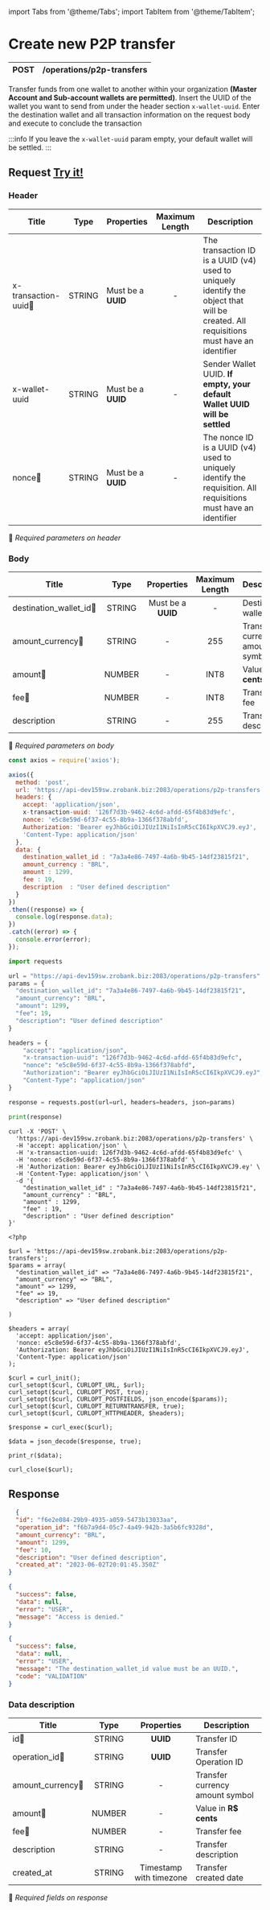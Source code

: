 import Tabs from '@theme/Tabs';
import TabItem from '@theme/TabItem';

# Create new P2P transfer

| POST      | /operations/p2p-transfers|
| --------- | -------------------------|

Transfer funds from one wallet to another within your organization **(Master Account and Sub-account wallets are permitted)**. Insert the UUID of the wallet you want to send from under the header section `x-wallet-uuid`. Enter the destination wallet and all transaction information on the request body and execute to conclude the transaction

:::info
If you leave the `x-wallet-uuid` param empty, your default wallet will be settled.
:::


## Request <a href="https://api-dev159sw.zrobank.biz:2083/api/" class="try-btn">Try it!</a>

### Header

| Title                                | Type       | Properties                       | Maximum Length  | Description |
| ------------------------------------ | :---------:|--------------------------------|:--------------: |-------------------------------------------------------------------------------------------------------------------------------------- |
| x-transaction-uuid:small_orange_diamond: | STRING     | Must be a **UUID**           | -               | The transaction ID is a UUID (v4) used to uniquely identify the object that will be created. All requisitions must have an identifier |
| x-wallet-uuid                        | STRING     | Must be a **UUID**           | -               | Sender Wallet UUID. **If empty, your default Wallet UUID will be settled**                                                            |
| nonce:small_orange_diamond:          | STRING     | Must be a **UUID**           | -               | The nonce ID is a UUID (v4) used to uniquely identify the requisition. All requisitions must have an identifier                       |
:small_orange_diamond: *Required parameters on header*


### Body

| Title                                      | Type       | Properties                               | Maximum Length  | Description                        |
| -------------------------------------------| :---------:|:----------------------------------------:|:--------------: |------------------------------------|
| destination_wallet_id:small_orange_diamond:| STRING     | Must be a **UUID**                       | -               | Destination wallet UUID            |
| amount_currency:small_orange_diamond:      | STRING     | -                                        | 255             | Transfer currency amount symbol    |
| amount:small_orange_diamond:               | NUMBER     | -                                        | INT8            | Value in **R$ cents**              |
| fee:small_orange_diamond:                  | NUMBER     | -                                        | INT8            | Transfer fee                       |
| description                                | STRING     | -                                        | 255             | Transfer description               |
:small_orange_diamond: *Required parameters on body*


<Tabs>
<TabItem value="js" label="NodeJS">

```js title=Axios
const axios = require('axios');

axios({
  method: 'post',
  url: 'https://api-dev159sw.zrobank.biz:2083/operations/p2p-transfers',
  headers: {
    accept: 'application/json',
    x-transaction-uuid: '126f7d3b-9462-4c6d-afdd-65f4b83d9efc',
    nonce: 'e5c8e59d-6f37-4c55-8b9a-1366f378abfd',
    Authorization: 'Bearer eyJhbGciOiJIUzI1NiIsInR5cCI6IkpXVCJ9.eyJ',
    'Content-Type: application/json'
  },
  data: {
    destination_wallet_id : "7a3a4e86-7497-4a6b-9b45-14df23815f21",
    amount_currency : "BRL",
    amount : 1299,
    fee : 19,
    description  : "User defined description"
  }
})
.then((response) => {
  console.log(response.data);
})
.catch((error) => {
  console.error(error);
});
```
</TabItem>
<TabItem value="py" label="Python">

```python title=Requests
import requests

url = "https://api-dev159sw.zrobank.biz:2083/operations/p2p-transfers"
params = {
  "destination_wallet_id": "7a3a4e86-7497-4a6b-9b45-14df23815f21",
  "amount_currency": "BRL",
  "amount": 1299,
  "fee": 19,
  "description": "User defined description"
}

headers = {
    "accept": "application/json",
    "x-transaction-uuid": "126f7d3b-9462-4c6d-afdd-65f4b83d9efc",
    "nonce": "e5c8e59d-6f37-4c55-8b9a-1366f378abfd",
    "Authorization": "Bearer eyJhbGciOiJIUzI1NiIsInR5cCI6IkpXVCJ9.eyJ",
    "Content-Type": "application/json"
}

response = requests.post(url=url, headers=headers, json=params)

print(response)
```
</TabItem>
<TabItem value="shell" label="Shell">

```shell title=CURL
curl -X 'POST' \
  'https://api-dev159sw.zrobank.biz:2083/operations/p2p-transfers' \
  -H 'accept: application/json' \
  -H 'x-transaction-uuid: 126f7d3b-9462-4c6d-afdd-65f4b83d9efc' \
  -H 'nonce: e5c8e59d-6f37-4c55-8b9a-1366f378abfd' \
  -H 'Authorization: Bearer eyJhbGciOiJIUzI1NiIsInR5cCI6IkpXVCJ9.ey' \
  -H 'Content-Type: application/json' \
  -d '{
    "destination_wallet_id" : "7a3a4e86-7497-4a6b-9b45-14df23815f21",
    "amount_currency" : "BRL",
    "amount" : 1299,
    "fee" : 19,
    "description" : "User defined description"
}'
```
</TabItem>
<TabItem value="php" label="PHP">

```shell title=CURL
<?php

$url = 'https://api-dev159sw.zrobank.biz:2083/operations/p2p-transfers';
$params = array(
  "destination_wallet_id" => "7a3a4e86-7497-4a6b-9b45-14df23815f21",
  "amount_currency" => "BRL",
  "amount" => 1299,
  "fee" => 19,
  "description" => "User defined description"

)

$headers = array(
  'accept: application/json',
  'nonce: e5c8e59d-6f37-4c55-8b9a-1366f378abfd',
  'Authorization: Bearer eyJhbGciOiJIUzI1NiIsInR5cCI6IkpXVCJ9.eyJ',
  'Content-Type: application/json'
);

$curl = curl_init();
curl_setopt($curl, CURLOPT_URL, $url);
curl_setopt($curl, CURLOPT_POST, true);
curl_setopt($curl, CURLOPT_POSTFIELDS, json_encode($params));
curl_setopt($curl, CURLOPT_RETURNTRANSFER, true);
curl_setopt($curl, CURLOPT_HTTPHEADER, $headers);

$response = curl_exec($curl);

$data = json_decode($response, true);

print_r($data);

curl_close($curl);
```
</TabItem>
</Tabs>

## Response

<Tabs>
<TabItem value="200" label="201">

```json  title=/operations/p2p-transfer
  {
  "id": "f6e2e084-29b9-4935-a059-5473b13033aa",
  "operation_id": "f6b7a9d4-05c7-4a49-942b-3a5b6fc9328d",
  "amount_currency": "BRL",
  "amount": 1299,
  "fee": 10,
  "description": "User defined description",
  "created_at": "2023-06-02T20:01:45.350Z"
}
```
</TabItem>
<TabItem value="401" label="401">

```json  title=/operations/p2p-transfer
{
  "success": false,
  "data": null,
  "error": "USER",
  "message": "Access is denied."
}
```
</TabItem>
<TabItem value="422" label="422">

```json  title=/operations/p2p-transfer
{
  "success": false,
  "data": null,
  "error": "USER",
  "message": "The destination_wallet_id value must be an UUID.",
  "code": "VALIDATION"
}
```
</TabItem>

</Tabs>

### Data description

| Title                                      | Type       | Properties | Description                                      |
| -------------------------------------------| :---------:|:------------------------:|------------------------------------|
| id:small_orange_diamond:                   | STRING     | **UUID**                 | Transfer ID                        |
| operation_id:small_orange_diamond:         | STRING     | **UUID**                 | Transfer Operation ID              |
| amount_currency:small_orange_diamond:      | STRING     | -                        | Transfer currency amount symbol    |
| amount:small_orange_diamond:               | NUMBER     | -                        | Value in **R$ cents**              |
| fee:small_orange_diamond:                  | NUMBER     | -                        | Transfer fee                       |
| description                                | STRING     | -                        | Transfer description               |
| created_at                                 | STRING     | Timestamp with timezone  | Transfer created date              |


:small_orange_diamond: *Required fields on response*
